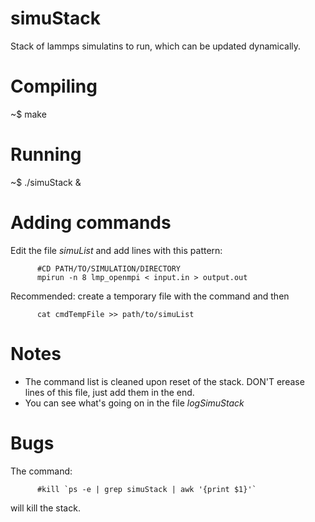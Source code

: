 simuStack
=========

Stack of lammps simulatins to run, which can be updated dynamically.

Compiling
==========

~$ make

Running
=========

~$ ./simuStack &

Adding commands
===============

Edit the file _simuList_ and add lines with this pattern:

          #CD PATH/TO/SIMULATION/DIRECTORY
          mpirun -n 8 lmp_openmpi < input.in > output.out
                    
Recommended: create a temporary file with the command and then
          
          cat cmdTempFile >> path/to/simuList
          
Notes
===============

 - The command list is cleaned upon reset of the stack. DON'T erease lines of this file, just add them in the end.
 - You can see what's going on in the file _logSimuStack_

Bugs
===============

The command:
          
          #kill `ps -e | grep simuStack | awk '{print $1}'`

will kill the stack.
